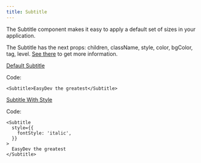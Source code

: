 ```yaml
---
title: Subtitle
---
```


The Subtitle component makes it easy to apply a default set of sizes in your application.

The Subtitle has the next props: children, className, style, color, bgColor, tag, level. [See there](/?path=/docs/core-typography-subtitle--docs) to get more information.

[Default Subtitle](/?path=/story/core-typography-subtitle--default-subtitle)

Code:

```tsx
<Subtitle>EasyDev the greatest</Subtitle>
```

[Subtitle With Style](/?path=/story/core-typography-subtitle--subtitle-with-style)

Code:

```tsx
<Subtitle
  style={{
    fontStyle: 'italic',
  }}
>
  EasyDev the greatest
</Subtitle>
```
